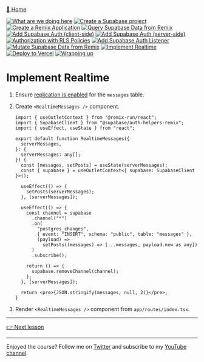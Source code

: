 [🏡 Home](../README.md)

[![What are we doing here](https://placehold.co/15x15/00ff00/00ff00.png)](./01-what-are-we-doing-here.md)
[![Create a Supabase project](https://placehold.co/15x15/00ff00/00ff00.png)](./02-create-a-supabase-project.md)
[![Create a Remix Application](https://placehold.co/15x15/00ff00/00ff00.png)](./03-create-a-remix-application.md)
[![Query Supabase Data from Remix](https://placehold.co/15x15/00ff00/00ff00.png)](./04-query-supabase-data-from-remix.md)
[![Add Supabase Auth (client-side)](https://placehold.co/15x15/00ff00/00ff00.png)](./05-add-client-auth.md)
[![Add Supabase Auth (server-side)](https://placehold.co/15x15/00ff00/00ff00.png)](./06-add-server-auth.md)
[![Authorization with RLS Policies](https://placehold.co/15x15/00ff00/00ff00.png)](./07-authorization-with-rls-policies.md)
[![Add Supabase Auth Listener](https://placehold.co/15x15/00ff00/00ff00.png)](./08-add-supabase-auth-listener.md)
[![Mutate Supabase Data from Remix](https://placehold.co/15x15/00ff00/00ff00.png)](./09-mutate-supabase-data-from-remix.md)
[![Implement Realtime](https://placehold.co/15x15/00ff00/00ff00.png)](./10-implement-realtime.md)
[![Deploy to Vercel](https://placehold.co/15x15/555555/555555.png)](./11-deploy-to-vercel.md)
[![Wrapping up](https://placehold.co/15x15/555555/555555.png)](./12-wrapping-up.md)

# Implement Realtime

1. Ensure [replication is enabled](https://app.supabase.com/project/_/database/replication) for the `messages` table.
2. Create `<RealtimeMessages />` component.

   ```tsx
   import { useOutletContext } from "@remix-run/react";
   import { SupabaseClient } from "@supabase/auth-helpers-remix";
   import { useEffect, useState } from "react";

   export default function RealtimeMessages({
     serverMessages,
   }: {
     serverMessages: any[];
   }) {
     const [messages, setPosts] = useState(serverMessages);
     const { supabase } = useOutletContext<{ supabase: SupabaseClient }>();

     useEffect(() => {
       setPosts(serverMessages);
     }, [serverMessages]);

     useEffect(() => {
       const channel = supabase
         .channel("*")
         .on(
           "postgres_changes",
           { event: "INSERT", schema: "public", table: "messages" },
           (payload) =>
             setPosts((messages) => [...messages, payload.new as any])
         )
         .subscribe();

       return () => {
         supabase.removeChannel(channel);
       };
     }, [serverMessages]);

     return <pre>{JSON.stringify(messages, null, 2)}</pre>;
   }
   ```

3. Render `<RealtimeMessages />` component from `app/routes/index.tsx`.

---

[👉 Next lesson](./11-deploy-to-vercel.md)

---

Enjoyed the course? Follow me on [Twitter](https://twitter.com/jonmeyers_io) and subscribe to my [YouTube channel](https://www.youtube.com/jonmeyers).
